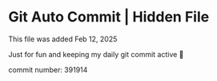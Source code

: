 # Git Auto Commit | Hidden File

This file was added Feb 12, 2025

Just for fun and keeping my daily git commit active 🤪

commit number: 391914
